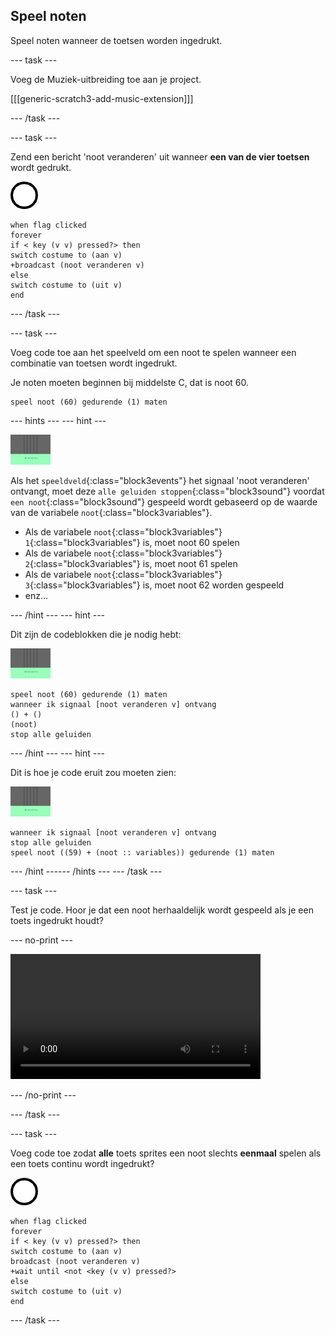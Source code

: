 ## Speel noten

Speel noten wanneer de toetsen worden ingedrukt.

--- task ---

Voeg de Muziek-uitbreiding toe aan je project.

[[[generic-scratch3-add-music-extension]]]

--- /task ---

--- task ---

Zend een bericht 'noot veranderen' uit wanneer **een van de vier toetsen** wordt gedrukt.

![sprite 1](images/1.png)

```blocks3
when flag clicked
forever
if < key (v v) pressed?> then
switch costume to (aan v)
+broadcast (noot veranderen v)
else
switch costume to (uit v)
end
```

--- /task ---

--- task ---

Voeg code toe aan het speelveld om een noot te spelen wanneer een combinatie van toetsen wordt ingedrukt.

Je noten moeten beginnen bij middelste C, dat is noot 60.

```blocks3
speel noot (60) gedurende (1) maten
```

--- hints ---
 --- hint ---

![1 sprite](images/stage.png)

Als het `speeldveld`{:class="block3events"} het signaal 'noot veranderen' ontvangt, moet deze `alle geluiden stoppen`{:class="block3sound"} voordat `een noot`{:class="block3sound"} gespeeld wordt gebaseerd op de waarde van de variabele `noot`{:class="block3variables"}.

+ Als de variabele `noot`{:class="block3variables"} `1`{:class="block3variables"} is, moet noot 60 spelen
+ Als de variabele `noot`{:class="block3variables"} `2`{:class="block3variables"} is, moet noot 61 spelen
+ Als de variabele `noot`{:class="block3variables"} `3`{:class="block3variables"} is, moet noot 62 worden gespeeld
+ enz...

--- /hint --- --- hint ---

Dit zijn de codeblokken die je nodig hebt:

![speelveld](images/stage.png)

```blocks3
speel noot (60) gedurende (1) maten
wanneer ik signaal [noot veranderen v] ontvang
() + ()
(noot)
stop alle geluiden
```

--- /hint --- --- hint ---

Dit is hoe je code eruit zou moeten zien:

![speelveld](images/stage.png)

```blocks3
wanneer ik signaal [noot veranderen v] ontvang
stop alle geluiden
speel noot ((59) + (noot :: variables)) gedurende (1) maten
```

--- /hint ------ /hints --- --- /task ---

--- task ---

Test je code. Hoor je dat een noot herhaaldelijk wordt gespeeld als je een toets ingedrukt houdt?

--- no-print ---

<video width="400" controls>
  <source src="images/play-note-bug.mp4" type="video/mp4">
  Je browser ondersteunt geen HTML5 video.
</video>

--- /no-print ---

--- /task ---

--- task ---

Voeg code toe zodat **alle** toets sprites een noot slechts **eenmaal** spelen als een toets continu wordt ingedrukt?

![1 sprite](images/1.png)

```blocks3
when flag clicked
forever
if < key (v v) pressed?> then
switch costume to (aan v)
broadcast (noot veranderen v)
+wait until <not <key (v v) pressed?>
else
switch costume to (uit v)
end
```

--- /task ---